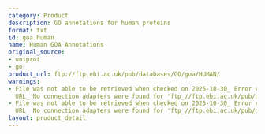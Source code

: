 ```yaml
---
category: Product
description: GO annotations for human proteins
format: txt
id: goa.human
name: Human GOA Annotations
original_source:
- uniprot
- go
product_url: ftp://ftp.ebi.ac.uk/pub/databases/GO/goa/HUMAN/
warnings:
- File was not able to be retrieved when checked on 2025-10-30_ Error connecting to
  URL_ No connection adapters were found for 'ftp_//ftp.ebi.ac.uk/pub/databases/GO/goa/HUMAN/'
- File was not able to be retrieved when checked on 2025-10-30_ Error connecting to
  URL_ No connection adapters were found for 'ftp_//ftp.ebi.ac.uk/pub/databases/GO/goa/HUMAN/'
layout: product_detail
---
```

